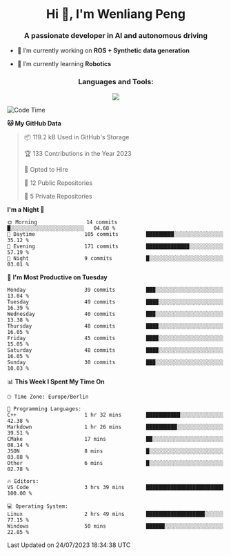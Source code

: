 <h1 align="center">Hi 👋, I'm Wenliang Peng</h1>
<h3 align="center">A passionate developer in AI and autonomous driving</h3>

- 🔭 I’m currently working on **ROS + Synthetic data generation**

- 🌱 I’m currently learning **Robotics**

<!-- <h3 align="left">Connect with me:</h3> -->
<!-- <p align="left">
</p> -->

<h3 align="center">Languages and Tools:</h3>
<p align="center">
  <a href="https://skillicons.dev">
    <img src="https://skillicons.dev/icons?i=cpp,ros,docker,azure,git,linux,py,pytorch,cmake,githubactions,powershell,md&perline=6" />
  </a>
</p>


<!-- <p><img align="center" src="https://github-readme-stats.vercel.app/api/top-langs?username=bpwl0121&show_icons=true&locale=en&layout=compact" alt="bpwl0121" /></p> -->

<!-- <p><img align="center" src="https://github-readme-streak-stats.herokuapp.com/?user=bpwl0121&" alt="bpwl0121" /></p> -->

<!--START_SECTION:waka-->
![Code Time](http://img.shields.io/badge/Code%20Time-113%20hrs%2036%20mins-blue)

**🐱 My GitHub Data** 

> 📦 119.2 kB Used in GitHub's Storage 
 > 
> 🏆 133 Contributions in the Year 2023
 > 
> 💼 Opted to Hire
 > 
> 📜 12 Public Repositories 
 > 
> 🔑 5 Private Repositories 
 > 
**I'm a Night 🦉** 

```text
🌞 Morning                14 commits          █░░░░░░░░░░░░░░░░░░░░░░░░   04.68 % 
🌆 Daytime                105 commits         █████████░░░░░░░░░░░░░░░░   35.12 % 
🌃 Evening                171 commits         ██████████████░░░░░░░░░░░   57.19 % 
🌙 Night                  9 commits           █░░░░░░░░░░░░░░░░░░░░░░░░   03.01 % 
```
📅 **I'm Most Productive on Tuesday** 

```text
Monday                   39 commits          ███░░░░░░░░░░░░░░░░░░░░░░   13.04 % 
Tuesday                  49 commits          ████░░░░░░░░░░░░░░░░░░░░░   16.39 % 
Wednesday                40 commits          ███░░░░░░░░░░░░░░░░░░░░░░   13.38 % 
Thursday                 48 commits          ████░░░░░░░░░░░░░░░░░░░░░   16.05 % 
Friday                   45 commits          ████░░░░░░░░░░░░░░░░░░░░░   15.05 % 
Saturday                 48 commits          ████░░░░░░░░░░░░░░░░░░░░░   16.05 % 
Sunday                   30 commits          ███░░░░░░░░░░░░░░░░░░░░░░   10.03 % 
```


📊 **This Week I Spent My Time On** 

```text
🕑︎ Time Zone: Europe/Berlin

💬 Programming Languages: 
C++                      1 hr 32 mins        ███████████░░░░░░░░░░░░░░   42.38 % 
Markdown                 1 hr 26 mins        ██████████░░░░░░░░░░░░░░░   39.51 % 
CMake                    17 mins             ██░░░░░░░░░░░░░░░░░░░░░░░   08.14 % 
JSON                     8 mins              █░░░░░░░░░░░░░░░░░░░░░░░░   03.88 % 
Other                    6 mins              █░░░░░░░░░░░░░░░░░░░░░░░░   02.78 % 

🔥 Editors: 
VS Code                  3 hrs 39 mins       █████████████████████████   100.00 % 

💻 Operating System: 
Linux                    2 hrs 49 mins       ███████████████████░░░░░░   77.15 % 
Windows                  50 mins             ██████░░░░░░░░░░░░░░░░░░░   22.85 % 
```


 Last Updated on 24/07/2023 18:34:38 UTC
<!--END_SECTION:waka-->
